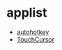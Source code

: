 # applist
- [autohotkey](https://autohotkey.com)
- [TouchCursor](https://github.com/martin-stone/touchcursor)
